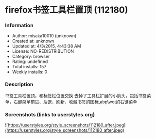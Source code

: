 # firefox书签工具栏置顶 (112180)

### Information
- Author: misaka10010 (unknown)
- Created at: unknown
- Updated at: 4/3/2015, 4:43:38 AM
- License: NO-REDISTRIBUTION
- Category: browser
- Rating: undefined
- Total installs: 157
- Weekly installs: 0


### Description
书签工具栏置顶，和标签栏位置交换
去掉了工具栏扩展的小箭头，包括书签菜单，右键菜单前进、后退、刷新、收藏书签的图标,abp\wot的右键菜单


### Screenshots (links to userstyles.org)
![https://userstyles.org/style_screenshots/112180_after.jpeg](https://userstyles.org/style_screenshots/112180_after.jpeg)



